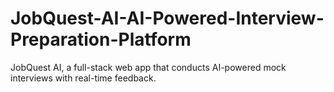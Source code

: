 # JobQuest-AI-AI-Powered-Interview-Preparation-Platform
JobQuest AI, a full-stack web app that conducts AI-powered mock interviews with real-time feedback.

